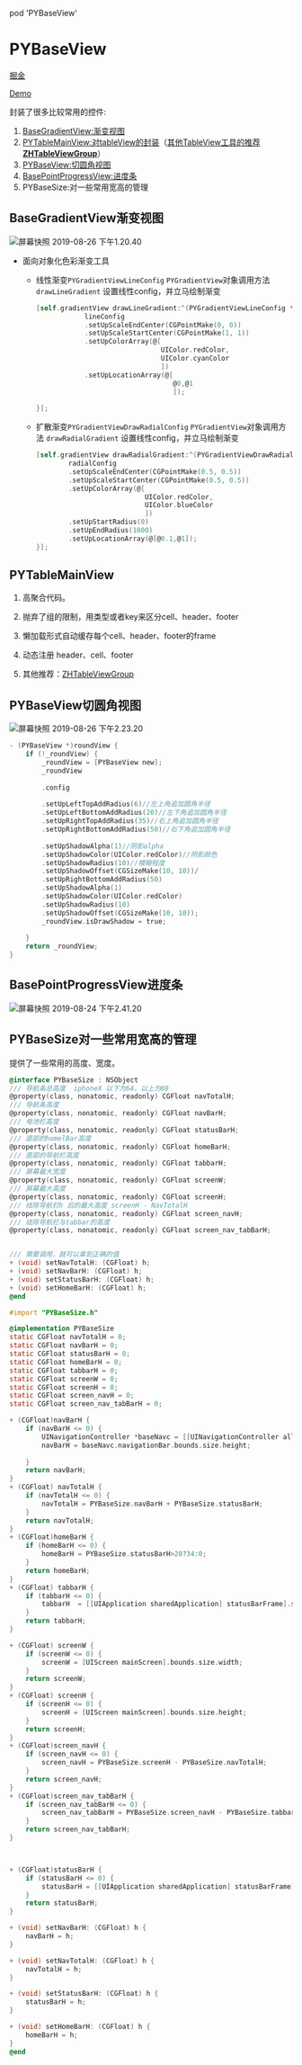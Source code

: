 
pod 'PYBaseView'
# PYBaseView

[掘金](https://juejin.im/post/5d62a41e6fb9a06b1f143b7f)

[Demo](https://github.com/LiPengYue/PYBaseView)

封装了很多比较常用的控件:

1. [BaseGradientView:渐变视图](https://juejin.im/post/5d636cd06fb9a06b0703ca7f)
2. [PYTableMainView:对tableView的封装](https://juejin.im/post/5d60a3b85188252373305a09)（[其他TableView工具的推荐**ZHTableViewGroup**](https://github.com/josercc/ZHTableViewGroup)）
3. [PYBaseView:切圆角视图](https://juejin.im/post/5d6370e46fb9a06b112acb22)
4. [BasePointProgressView:进度条](https://juejin.im/post/5d60ffc9f265da03c8152b8f)
5. PYBaseSize:对一些常用宽高的管理

## BaseGradientView渐变视图



![屏幕快照 2019-08-26 下午1.20.40](https://tva1.sinaimg.cn/large/006y8mN6gy1g6d0ethjsmj30cm06qwg7.jpg)

- 面向对象化色彩渐变工具

  - 线性渐变`PYGradientViewLineConfig`
    `PYGradientView`对象调用方法 `drawLineGradient` 设置线性config，并立马绘制渐变

    ```objective-c
    [self.gradientView drawLineGradient:^(PYGradientViewLineConfig *lineConfig) {
                lineConfig
                .setUpScaleEndCenter(CGPointMake(0, 0))
                .setUpScaleStartCenter(CGPointMake(1, 1))
                .setUpColorArray(@[
                                   UIColor.redColor,
                                   UIColor.cyanColor
                                   ])
                .setUpLocationArray(@[
                                      @0,@1
                                      ]);
        
    }];
    ```

    

  - 扩散渐变`PYGradientViewDrawRadialConfig`
    `PYGradientView`对象调用方法 `drawRadialGradient` 设置线性config，并立马绘制渐变

    ```objective-c
    [self.gradientView drawRadialGradient:^(PYGradientViewDrawRadialConfig *radialConfig) {
            radialConfig
            .setUpScaleEndCenter(CGPointMake(0.5, 0.5))
            .setUpScaleStartCenter(CGPointMake(0.5, 0.5))
            .setUpColorArray(@[
                               UIColor.redColor,
                               UIColor.blueColor
                               ])
            .setUpStartRadius(0)
            .setUpEndRadius(1000)
            .setUpLocationArray(@[@0.1,@1]);
    }];
    ```

    

## PYTableMainView

1. 高聚合代码。

2. 抛弃了组的限制，用类型或者key来区分cell、header、footer

3. 懒加载形式自动缓存每个cell、header、footer的frame

4. 动态注册 header、cell、footer

5. 其他推荐：[ZHTableViewGroup](https://github.com/josercc/ZHTableViewGroup)

   

## PYBaseView切圆角视图



![屏幕快照 2019-08-26 下午2.23.20](https://tva1.sinaimg.cn/large/006y8mN6gy1g6d27tox38j30dy0date7.jpg)

```objective-c
- (PYBaseView *)roundView {
    if (!_roundView) {
        _roundView = [PYBaseView new];
        _roundView
        
        .config
        
        .setUpLeftTopAddRadius(6)//左上角追加圆角半径
        .setUpLeftBottomAddRadius(20)//左下角追加圆角半径
        .setUpRightTopAddRadius(35)//右上角追加圆角半径
        .setUpRightBottomAddRadius(50)//右下角追加圆角半径
        
        .setUpShadowAlpha(1)//阴影alpha
        .setUpShadowColor(UIColor.redColor)//阴影颜色
        .setUpShadowRadius(10)//模糊程度
        .setUpShadowOffset(CGSizeMake(10, 10))/
        .setUpRightBottomAddRadius(50)
        .setUpShadowAlpha(1)
        .setUpShadowColor(UIColor.redColor)
        .setUpShadowRadius(10)
        .setUpShadowOffset(CGSizeMake(10, 10));
        _roundView.isDrawShadow = true;
       
    }
    return _roundView;
}
```



## BasePointProgressView进度条

![屏幕快照 2019-08-24 下午2.41.20](https://user-gold-cdn.xitu.io/2019/8/24/16cc2e727a4317e2?w=630&h=302&f=jpeg&s=10882)

## PYBaseSize对一些常用宽高的管理

提供了一些常用的高度、宽度。

```objective-c
@interface PYBaseSize : NSObject
/// 导航条总高度  iphoneX 以下为64，以上为88
@property(class, nonatomic, readonly) CGFloat navTotalH;
/// 导航条高度
@property(class, nonatomic, readonly) CGFloat navBarH;
/// 电池栏高度
@property(class, nonatomic, readonly) CGFloat statusBarH;
/// 底部的homelBar高度
@property(class, nonatomic, readonly) CGFloat homeBarH;
/// 底部的导航栏高度
@property(class, nonatomic, readonly) CGFloat tabbarH;
/// 屏幕最大宽度
@property(class, nonatomic, readonly) CGFloat screenW;
/// 屏幕最大高度
@property(class, nonatomic, readonly) CGFloat screenH;
/// 祛除导航栏h 后的最大高度 screenH - NavTotalH
@property(class, nonatomic, readonly) CGFloat screen_navH;
/// 祛除导航栏与tabbar的高度
@property(class, nonatomic, readonly) CGFloat screen_nav_tabBarH;


/// 需要调用，就可以拿到正确的值
+ (void) setNavTotalH: (CGFloat) h;
+ (void) setNavBarH: (CGFloat) h;
+ (void) setStatusBarH: (CGFloat) h;
+ (void) setHomeBarH: (CGFloat) h;
@end

```

```objective-c
#import "PYBaseSize.h"

@implementation PYBaseSize
static CGFloat navTotalH = 0;
static CGFloat navBarH = 0;
static CGFloat statusBarH = 0;
static CGFloat homeBarH = 0;
static CGFloat tabbarH = 0;
static CGFloat screenW = 0;
static CGFloat screenH = 0;
static CGFloat screen_navH = 0;
static CGFloat screen_nav_tabBarH = 0;

+ (CGFloat)navBarH {
    if (navBarH <= 0) {
        UINavigationController *baseNavc = [[UINavigationController alloc]init];
        navBarH = baseNavc.navigationBar.bounds.size.height;
        
    }
    return navBarH;
}
+ (CGFloat) navTotalH {
    if (navTotalH <= 0) {
        navTotalH = PYBaseSize.navBarH + PYBaseSize.statusBarH;
    }
    return navTotalH;
}
+ (CGFloat)homeBarH {
    if (homeBarH <= 0) {
        homeBarH = PYBaseSize.statusBarH>20?34:0;
    }
    return homeBarH;
}
+ (CGFloat) tabbarH {
    if (tabbarH <= 0) {
        tabbarH  = [[UIApplication sharedApplication] statusBarFrame].size.height>20?83:49;
    }
    return tabbarH;
}

+ (CGFloat) screenW {
    if (screenW <= 0) {
        screenW = [UIScreen mainScreen].bounds.size.width;
    }
    return screenW;
}
+ (CGFloat) screenH {
    if (screenH <= 0) {
        screenH = [UIScreen mainScreen].bounds.size.height;
    }
    return screenH;
}
+ (CGFloat)screen_navH {
    if (screen_navH <= 0) {
        screen_navH = PYBaseSize.screenH - PYBaseSize.navTotalH;
    }
    return screen_navH;
}
+ (CGFloat)screen_nav_tabBarH {
    if (screen_nav_tabBarH <= 0) {
        screen_nav_tabBarH = PYBaseSize.screen_navH - PYBaseSize.tabbarH;
    }
    return screen_nav_tabBarH;
}



+ (CGFloat)statusBarH {
    if (statusBarH <= 0) {
        statusBarH = [[UIApplication sharedApplication] statusBarFrame].size.height;
    }
    return statusBarH;
}

+ (void) setNavBarH: (CGFloat) h {
    navBarH = h;
}

+ (void) setNavTotalH: (CGFloat) h {
    navTotalH = h;
}

+ (void) setStatusBarH: (CGFloat) h {
    statusBarH = h;
}

+ (void) setHomeBarH: (CGFloat) h {
    homeBarH = h;
}
@end
```

